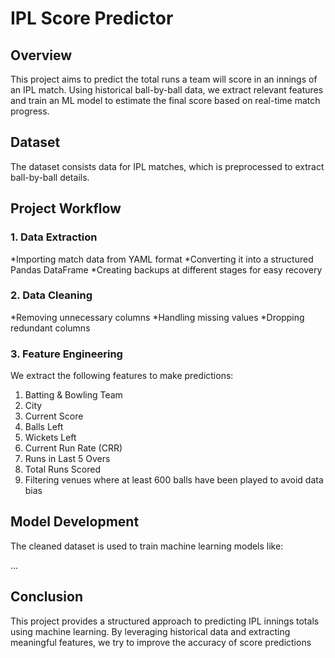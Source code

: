 # IPL Score Predictor

## Overview
This project aims to predict the total runs a team will score in an innings of an IPL match. 
Using historical ball-by-ball data, we extract relevant features and train an ML model to estimate the final score based on real-time match progress.

## Dataset
The dataset consists data for IPL matches, which is preprocessed to extract ball-by-ball details.

## Project Workflow
### 1. Data Extraction
*Importing match data from YAML format
*Converting it into a structured Pandas DataFrame
*Creating backups at different stages for easy recovery

### 2. Data Cleaning
*Removing unnecessary columns
*Handling missing values
*Dropping redundant columns

### 3. Feature Engineering
We extract the following features to make predictions:
1. Batting & Bowling Team
2. City
3. Current Score
4. Balls Left
5. Wickets Left
6. Current Run Rate (CRR)
7. Runs in Last 5 Overs
8. Total Runs Scored
9. Filtering venues where at least 600 balls have been played to avoid data bias

## Model Development
The cleaned dataset is used to train machine learning models like:

...

## Conclusion
This project provides a structured approach to predicting IPL innings totals using machine learning.
By leveraging historical data and extracting meaningful features, we try to improve the accuracy of score predictions
